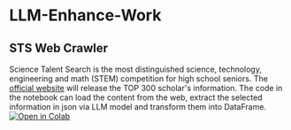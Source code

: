 # LLM-Enhance-Work
## STS Web Crawler
Science Talent Search is the most distinguished science, technology, engineering and math (STEM) competition for high school seniors. The [official website](https://www.societyforscience.org/regeneron-sts/2025-scholars/) will release the TOP 300 scholar's information. The code in the notebook can load the content from the web, extract the selected information in json via LLM model and transform them into DataFrame.<br>
[![Open in Colab](https://colab.research.google.com/assets/colab-badge.svg)](https://github.com/probao/LLM-Enhance-Work/blob/main/STS_Web_Crawler.ipynb) 
